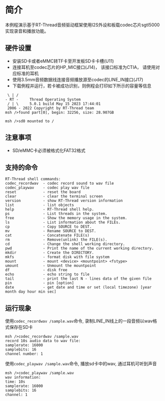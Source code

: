 # 简介

本例程演示基于RT-Thread音频驱动框架使用I2S外设和板载codec芯片sgtl5000实现录音和播放功能。

## 硬件设置

- 安装SD卡或者eMMC转TF卡至开发板SD卡卡槽(U11)
- 连接耳机至codec芯片的HP_MIC接口(J14)， 该接口标准为CTIA， 请使用对应标准的耳机
- 使用3.5mm音频数据线连接音频播放源至codec的LINE_IN接口(J17)
- 下载例程并运行，若卡被成功识别，则例程会打印如下所示的容量等信息

```console
 \ | /
- RT -     Thread Operating System
 / | \     5.0.1 build May 15 2023 17:44:01
 2006 - 2022 Copyright by RT-Thread team
msh />found part[0], begin: 32256, size: 28.907GB

msh />sd0 mounted to /

```

## 注意事项

- SD/eMMC卡必须被格式化FAT32格式


## 支持的命令

```console
RT-Thread shell commands:
codec_recordwav  - codec record sound to wav file
codec_playwav    - codec play wav file
reset            - reset the board
clear            - clear the terminal screen
version          - show RT-Thread version information
list             - list objects
help             - RT-Thread shell help.
ps               - List threads in the system.
free             - Show the memory usage in the system.
ls               - List information about the FILEs.
cp               - Copy SOURCE to DEST.
mv               - Rename SOURCE to DEST.
cat              - Concatenate FILE(s)
rm               - Remove(unlink) the FILE(s).
cd               - Change the shell working directory.
pwd              - Print the name of the current working directory.
mkdir            - Create the DIRECTORY.
mkfs             - format disk with file system
mount            - mount <device> <mountpoint> <fstype>
umount           - Unmount the mountpoint
df               - disk free
echo             - echo string to file
tail             - print the last N - lines data of the given file
pin              - pin [option]
date             - get date and time or set (local timezone) [year month day hour min sec]
```

## 运行现象
使用`codec_recordwav /sample.wav`命令, 录制LINE_IN线上的一段音频以wav格式保存在SD卡
```console
msh />codec_recordwav /sample.wav
record 10s audio data to wav file:
samplerate: 16000
samplebits: 16
channel number: 1
```
使用`codec_playwav /sample.wav`命令, 播放sd卡中的wav, 通过耳机可听到声音
```console
msh />codec_playwav /sample.wav
wav information:
time: 10s
samplerate: 16000
samplebits: 16
channel: 1
```

